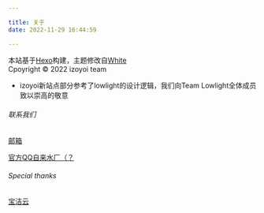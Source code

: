 ```yaml
---

title: 关于
date: 2022-11-29 16:44:59

---
```


本站基于[Hexo](http://hexo.io/)构建，主题修改自[White](https://github.com/FuShaoLei/hexo-theme-white)
<br/>Cpoyright © 2022 izoyoi team

* izoyoi新站点部分参考了lowlight的设计逻辑，我们向Team Lowlight全体成员致以崇高的敬意

###### 联系我们

[邮箱](mailto:3011728934@qq.com)

[官方QQ自来水厂（？](https://jq.qq.com/?_wv=1027&k=drFazFIc)

###### Special thanks

[宝洁云](baojie666.buzz)
